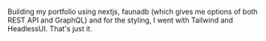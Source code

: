 Building my portfolio using nextjs, faunadb (which gives me options of both REST API and GraphQL) and for the styling, I went with Tailwind and HeadlessUI.
That's just it.

